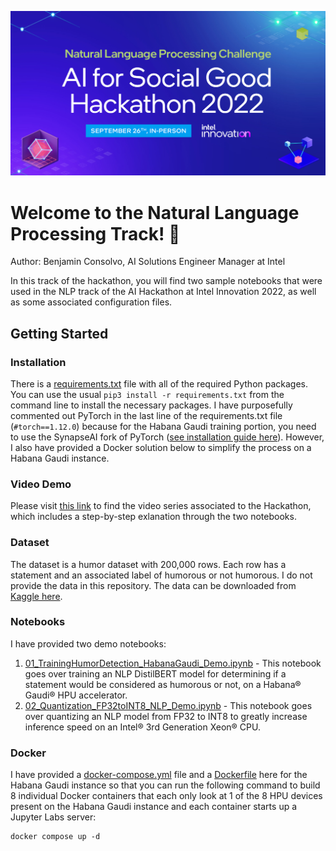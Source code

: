 
<p align="center"><img src="pngs/20220926_hackathon_nlp_track.png" width="700" /></p>

# Welcome to the Natural Language Processing Track! 🚀

Author: Benjamin Consolvo, AI Solutions Engineer Manager at Intel

In this track of the hackathon, you will find two sample notebooks that were used in the NLP track of the AI Hackathon at Intel Innovation 2022, as well as some associated configuration files.

## Getting Started

### Installation
There is a [requirements.txt](requirements.txt) file with all of the required Python packages. You can use the usual `pip3 install -r requirements.txt` from the command line to install the necessary packages. I have purposefully commented out PyTorch in the last line of the requirements.txt file (`#torch==1.12.0`) because for the Habana Gaudi training portion, you need to use the SynapseAI fork of PyTorch ([see installation guide here](https://docs.habana.ai/en/latest/Installation_Guide/index.html#gaudi-installation-guide)). However, I also have provided a Docker solution below to simplify the process on a Habana Gaudi instance.

### Video Demo
Please visit [this link](https://www.intel.com/content/www/us/en/developer/videos/ai-for-social-good-hackathon.html) to find the video series associated to the Hackathon, which includes a step-by-step exlanation through the two notebooks.

### Dataset
The dataset is a humor dataset with 200,000 rows. Each row has a statement and an associated label of humorous or not humorous. I do not provide the data in this repository. The data can be downloaded from [Kaggle here](https://www.kaggle.com/datasets/deepcontractor/200k-short-texts-for-humor-detection).

### Notebooks
I have provided two demo notebooks:
1. [01_TrainingHumorDetection_HabanaGaudi_Demo.ipynb](01_TrainingHumorDetection_HabanaGaudi_Demo.ipynb) - This notebook goes over training an NLP DistilBERT model for determining if a statement would be considered as humorous or not, on a Habana® Gaudi® HPU accelerator.
2. [02_Quantization_FP32toINT8_NLP_Demo.ipynb](02_Quantization_FP32toINT8_NLP_Demo.ipynb) - This notebook goes over quantizing an NLP model from FP32 to INT8 to greatly increase inference speed on an Intel® 3rd Generation Xeon® CPU.

### Docker
I have provided a [docker-compose.yml](docker-compose.yml) file and a [Dockerfile](Dockerfile) here for the Habana Gaudi instance so that you can run the following command to build 8 individual Docker containers that each only look at 1 of the 8 HPU devices present on the Habana Gaudi instance and each container starts up a Jupyter Labs server:
```
docker compose up -d
```
